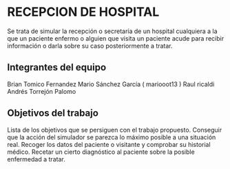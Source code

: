 # RECEPCION DE HOSPITAL

Se trata de simular la recepción o secretaría de un hospital cualquiera a la que un paciente enfermo o alguien que visita un paciente acude para recibir información o darla sobre su caso posteriormente a tratar.
## Integrantes del equipo

Brian Tomico Fernandez
Mario Sánchez García ( mariooot13 )
Raul ricaldi
Andrés Torrejón Palomo
## Objetivos del trabajo

Lista de los objetivos que se persiguen con el trabajo propuesto.
Conseguir que la acción del simulador se parezca lo máximo posible a una situación real.
Recoger los datos del paciente o visitante y comprobar su historial médico.
Recetar un cierto diagnóstico al paciente sobre la posible enfermedad a tratar.
